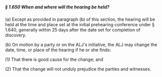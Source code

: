 ##### § 1.650 When and where will the hearing be held? #####

(a) Except as provided in paragraph (b) of this section, the hearing will be held at the time and place set at the initial prehearing conference under § 1.640, generally within 25 days after the date set for completion of discovery.

(b) On motion by a party or on the ALJ's initiative, the ALJ may change the date, time, or place of the hearing if he or she finds:

(1) That there is good cause for the change; and

(2) That the change will not unduly prejudice the parties and witnesses.